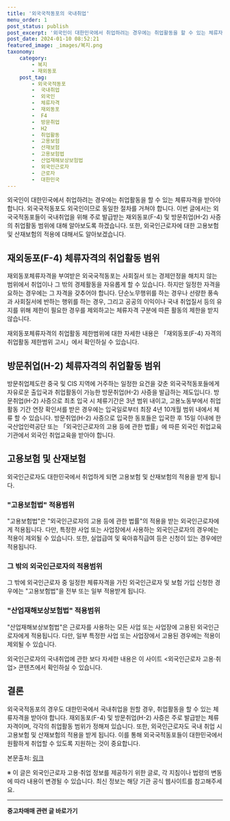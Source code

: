 ```yaml
---
title: '외국국적동포의 국내취업'
menu_order: 1
post_status: publish
post_excerpt: '외국인이 대한민국에서 취업하려는 경우에는 취업활동을 할 수 있는 체류자격을 받아야 합니다. 외국국적동포도 외국인이므로 동일한 절차를 거쳐야 합니다. 이번 글에서는 외국국적동포들이 국내취업을 위해 주로 발급받는 재외동포 F 4  및 방문취업 H 2  사증의 취업활동 범위에 대해 알아보도록 하겠습니다. 또한, 외국인근로자에 대한 고용보험 및 산재보험의 적용에 대해서도 알아보겠습니다.'
post_date: 2024-01-10 08:52:21
featured_image: _images/복지.png
taxonomy:
    category:
        - 복지
        - 재외동포
    post_tag:
        - 외국국적동포
        -  국내취업
        -  외국인
        -  체류자격
        -  재외동포
        -  F4
        -  방문취업
        -  H2
        -  취업활동
        -  고용보험
        -  산재보험
        -  고용보험법
        -  산업재해보상보험법
        -  외국인근로자
        -  근로자
        -  대한민국
---
```



외국인이 대한민국에서 취업하려는 경우에는 취업활동을 할 수 있는 체류자격을 받아야 합니다. 외국국적동포도 외국인이므로 동일한 절차를 거쳐야 합니다. 이번 글에서는 외국국적동포들이 국내취업을 위해 주로 발급받는 재외동포(F-4) 및 방문취업(H-2) 사증의 취업활동 범위에 대해 알아보도록 하겠습니다. 또한, 외국인근로자에 대한 고용보험 및 산재보험의 적용에 대해서도 알아보겠습니다.

## 재외동포(F-4) 체류자격의 취업활동 범위

재외동포체류자격을 부여받은 외국국적동포는 사회질서 또는 경제안정을 해치지 않는 범위에서 취업이나 그 밖의 경제활동을 자유롭게 할 수 있습니다. 하지만 일정한 자격을 요하는 경우에는 그 자격을 갖추어야 합니다. 단순노무행위를 하는 경우나 선량한 풍속과 사회질서에 반하는 행위를 하는 경우, 그리고 공공의 이익이나 국내 취업질서 등의 유지를 위해 제한이 필요한 경우를 제외하고는 체류자격 구분에 따른 활동의 제한을 받지 않습니다.

재외동포체류자격의 취업활동 제한범위에 대한 자세한 내용은 「재외동포(F-4) 자격의 취업활동 제한범위 고시」에서 확인하실 수 있습니다.

## 방문취업(H-2) 체류자격의 취업활동 범위

방문취업제도란 중국 및 CIS 지역에 거주하는 일정한 요건을 갖춘 외국국적동포들에게 자유로운 출입국과 취업활동이 가능한 방문취업(H-2) 사증을 발급하는 제도입니다. 방문취업(H-2) 사증으로 최초 입국 시 체류기간은 3년 범위 내이고, 고용노동부에서 취업활동 기간 연장 확인서를 받은 경우에는 입국일로부터 최장 4년 10개월 범위 내에서 체류 할 수 있습니다. 방문취업(H-2) 사증으로 입국한 동포들은 입국한 후 15일 이내에 한국산업인력공단 또는 「외국인근로자의 고용 등에 관한 법률」에 따른 외국인 취업교육기관에서 외국인 취업교육을 받아야 합니다.

## 고용보험 및 산재보험

외국인근로자도 대한민국에서 취업하게 되면 고용보험 및 산재보험의 적용을 받게 됩니다.

### "고용보험법" 적용범위

"고용보험법"은 "외국인근로자의 고용 등에 관한 법률"의 적용을 받는 외국인근로자에게 적용됩니다. 다만, 특정한 사업 또는 사업장에서 사용하는 외국인근로자의 경우에는 적용이 제외될 수 있습니다. 또한, 실업급여 및 육아휴직급여 등은 신청이 있는 경우에만 적용됩니다.

### 그 밖의 외국인근로자의 적용범위

그 밖에 외국인근로자 중 일정한 체류자격을 가진 외국인근로자 및 보험 가입 신청한 경우에는 "고용보험법"을 전부 또는 일부 적용받게 됩니다.

### "산업재해보상보험법" 적용범위

"산업재해보상보험법"은 근로자를 사용하는 모든 사업 또는 사업장에 고용된 외국인근로자에게 적용됩니다. 다만, 일부 특정한 사업 또는 사업장에서 고용된 경우에는 적용이 제외될 수 있습니다.

외국인근로자의 국내취업에 관한 보다 자세한 내용은 이 사이트 <외국인근로자 고용·취업> 콘텐츠에서 확인하실 수 있습니다.

## 결론

외국국적동포의 경우도 대한민국에서 국내취업을 원할 경우, 취업활동을 할 수 있는 체류자격을 받아야 합니다. 재외동포(F-4) 및 방문취업(H-2) 사증은 주로 발급받는 체류자격이며, 각각의 취업활동 범위가 정해져 있습니다. 또한, 외국인근로자도 국내 취업 시 고용보험 및 산재보험의 적용을 받게 됩니다. 이를 통해 외국국적동포들이 대한민국에서 원활하게 취업할 수 있도록 지원하는 것이 중요합니다.

본문출처: [링크](https://example.com)

※ 이 글은 외국인근로자 고용·취업 정보를 제공하기 위한 글로, 각 지침이나 법령의 변동에 따라 내용이 변경될 수 있습니다. 최신 정보는 해당 기관 공식 웹사이트를 참고해주세요.
<!-- wp:separator -->
<hr class="wp-block-separator has-alpha-channel-opacity"/>
<!-- /wp:separator -->

<!-- wp:group {"backgroundColor":"base","layout":{"type":"constrained"}} -->
<div class="wp-block-group has-base-background-color has-background"><!-- wp:paragraph {"align":"center","fontSize":"medium"} -->
<p class="has-text-align-center has-large-font-size"><strong>중고차매매 관련 글 바로가기</strong></p>
<!-- /wp:paragraph -->


<!-- wp:latest-posts
{"categories":[{"id":1891,"count":19,"description":"","link":"https://uknowlaw.com/category/%ec%a4%91%ea%b3%a0%ec%b0%a8%eb%a7%a4%eb%a7%a4/","name":"중고차매매","slug":"중고차매매","taxonomy":"category","parent":0,"meta":[],"_links":{"self":[{"href":"https://uknowlaw.com/wp-json/wp/v2/categories/1891"}],"collection":[{"href":"https://uknowlaw.com/wp-json/wp/v2/categories"}],"about":[{"href":"https://uknowlaw.com/wp-json/wp/v2/taxonomies/category"}],"wp:post_type":[{"href":"https://uknowlaw.com/wp-json/wp/v2/posts?categories=1891"}],"curies":[{"name":"wp","href":"https://api.w.org/{rel}","templated":true}]}}],"postsToShow":100,"excerptLength":28,"postLayout":"grid","columns":2,"featuredImageAlign":"left","featuredImageSizeSlug":"large","fontSize":"small"} /--></div>
<!-- /wp:group -->